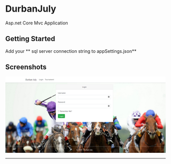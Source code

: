 # DurbanJuly
Asp.net Core Mvc Application 

Getting Started
---------------
Add your  ** sql server connection string to appSettings.json** 

Screenshots
-----------

![LoginView](screenshots/durban_july.png  "Login View")

----------
